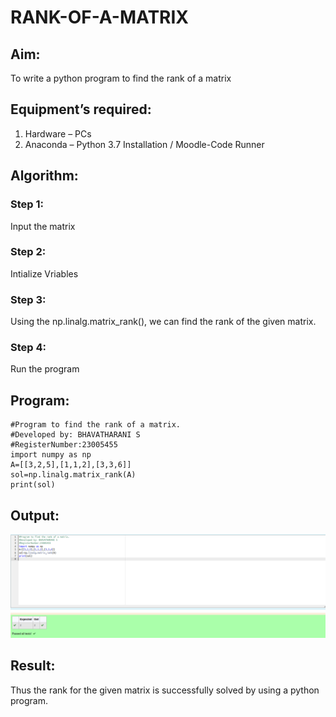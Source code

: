 # RANK-OF-A-MATRIX
## Aim:
To write a python program to find the rank of a matrix
## Equipment’s required:
1. 	Hardware – PCs
2. 	Anaconda – Python 3.7 Installation / Moodle-Code Runner
## Algorithm:
### Step 1: 
Input the matrix
### Step 2: 
Intialize Vriables
### Step 3: 
Using the np.linalg.matrix_rank(), we can find the rank of the given matrix.
### Step 4: 
Run the program
## Program:
```
#Program to find the rank of a matrix.
#Developed by: BHAVATHARANI S
#RegisterNumber:23005455
import numpy as np
A=[[3,2,5],[1,1,2],[3,3,6]]
sol=np.linalg.matrix_rank(A)
print(sol)
```
## Output:
![output](/rankofmatrixoutput.png)
## Result:
Thus the rank for the given matrix is successfully solved by  using a python program.


